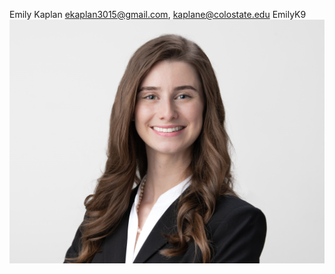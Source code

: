 Emily Kaplan
ekaplan3015@gmail.com, kaplane@colostate.edu
EmilyK9
![alt text](<Professional Photo RT.jpg>)